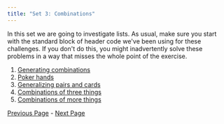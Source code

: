 ```yaml
---
title: "Set 3: Combinations"
---
```


In this set we are going to investigate lists.  As usual, make sure you start
with the standard block of header code we've been using for these challenges.
If you don't do this, you might inadvertently solve these problems in a way
that misses the whole point of the exercise.

1. [Generating combinations](ex3-1.html)
2. [Poker hands](ex3-2.html)
3. [Generalizing pairs and cards](ex3-3.html)
4. [Combinations of three things](ex3-4.html)
5. [Combinations of more things](ex3-5.html)

[Previous Page](ex2-6.html) - [Next Page](ex3-1.html)

